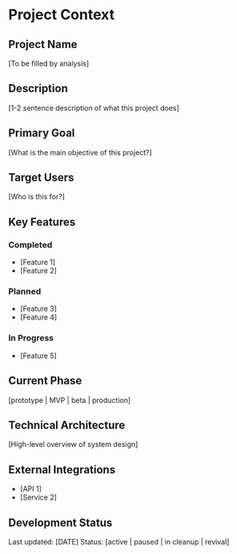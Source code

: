 # Project Context

## Project Name
[To be filled by analysis]

## Description
[1-2 sentence description of what this project does]

## Primary Goal
[What is the main objective of this project?]

## Target Users
[Who is this for?]

## Key Features

### Completed
- [Feature 1]
- [Feature 2]

### Planned
- [Feature 3]
- [Feature 4]

### In Progress
- [Feature 5]

## Current Phase
[prototype | MVP | beta | production]

## Technical Architecture
[High-level overview of system design]

## External Integrations
- [API 1]
- [Service 2]

## Development Status
Last updated: [DATE]
Status: [active | paused | in cleanup | revival]
